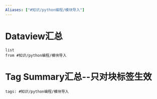 ```yaml
---
Aliases: ["#知识/python编程/模块导入"]
---
```

# Dataview汇总

```dataview
list
from #知识/python编程/模块导入
```

# Tag Summary汇总--只对块标签生效

```add-summary
tags: #知识/python编程/模块导入
```